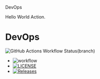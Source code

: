 DevOps

Hello World Action.

# DevOps
![GitHub Actions Workflow Status(branch)](https://img.shields.io/github/actions/workflow/status/Daniel109012/lab/main.yml?branch=develop&style=flat-square)

- ![workflow](https://github.com/Daniel109012/lab/actions/workflows/main.yml/badge.svg)
- [![LICENSE](https://img.shields.io/github/license/Daniel109012/lab.svg?style=flat-square)](https://github.com/Daniel109012/lab/blob/master/LICENSE)
- [![Releases](https://img.shields.io/github/release/Daniel109012/lab/all.svg?style=flat-square)](https://github.com/Daniel109012/lab/releases)
